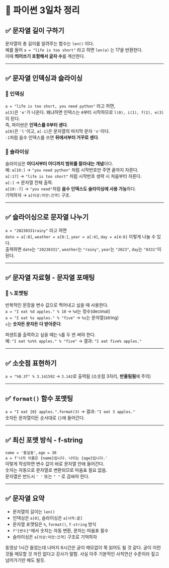 # 🐍 파이썬 3일차 정리

## ✅ 문자열 길이 구하기  
문자열의 총 길이를 알려주는 함수는 `len()` 이다.  
예를 들어 `a = "life is too short"` 라고 하면 `len(a)` 는 17을 반환한다.  
이때 **띄어쓰기 포함해서 글자 수**를 계산한다.

---

## ✅ 문자열 인덱싱과 슬라이싱  

### 🔹 인덱싱  
`a = "life is too short, you need python"` 라고 하면,  
`a[3]`은 `'e'`가 나온다. 왜냐하면 인덱스는 `0`부터 시작하므로 `l(0), i(1), f(2), e(3)`이 된다.  
즉, 파이썬은 **인덱스를 0부터 센다**.  
`a[0]`은 `'l'`이고, `a[-1]`은 문자열의 마지막 문자 `'n'`이다.  
`-1`처럼 음수 인덱스를 쓰면 **뒤에서부터 거꾸로 센다**.

### 🔹 슬라이싱  
슬라이싱은 **어디서부터 어디까지 범위를 잘라내는 개념**이다.  
예: `a[19:]` → `"you need python"` 처럼 시작번호만 주면 끝까지 자른다.  
`a[:17]` → `"life is too short"` 처럼 시작번호 생략 시 처음부터 자른다.  
`a[:]` → 문자열 전체 출력.  
`a[19:-7]` → `"you need"`처럼 **음수 인덱스도 슬라이싱에 사용 가능**하다.  
기억하자 → `a[이상:미만:간격]` 구조.

---

## ✅ 슬라이싱으로 문자열 나누기  
`a = "20230331rainy"` 라고 하면  
`date = a[:8]`, `weather = a[8:]`, `year = a[:4]`, `day = a[4:8]` 이렇게 나눌 수 있다.  
출력하면 `date`는 `"20230331"`, `weather`는 `"rainy"`, `year`는 `"2023"`, `day`는 `"0331"`이 된다.

---

## ✅ 문자열 자료형 - 문자열 포매팅

### 🔹 `%` 포맷팅  
반복적인 문장을 변수 값으로 찍어내고 싶을 때 사용한다.  
`a = "I eat %d apples." % 10` → `%d`는 정수(decimal)  
`a = "I eat %s apples." % "five"` → `%s`는 문자열(string)  
`s`는 **숫자든 문자든 다 받아준다**.

퍼센트를 출력하고 싶을 때는 `%`를 두 번 써야 한다.  
예: `"I eat %s%% apples." % "five"` → 결과: `"I eat five% apples."`

---

## ✅ 소숫점 표현하기  
`a = "%0.3f" % 3.141592` → `3.142`로 출력됨 (소숫점 3자리, **반올림됨**에 주의)

---

## ✅ `format()` 함수 포맷팅  
`a = "I eat {0} apples.".format(3)` → 결과: `"I eat 3 apples."`  
숫자든 문자열이든 순서대로 `{}`에 들어간다.

---

## ✅ 최신 포맷 방식 - f-string  
`name = '홍길동'`, `age = 30`  
`a = f'나의 이름은 {name}입니다. 나이는 {age}입니다.'`  
이렇게 작성하면 변수 값이 바로 문자열 안에 들어간다.  
숫자는 자동으로 문자열로 변환되므로 따옴표 필요 없음.  
문자열은 반드시 `' '` 또는 `" "` 로 감싸야 한다.

---

## ✅ 문자열 요약  
- 문자열의 길이는 `len()`  
- 인덱싱은 `a[0]`, 슬라이싱은 `a[시작:끝]`  
- 문자열 포맷팅은 `%`, `format()`, `f-string` 방식  
- `f"{변수}"`에서 숫자는 자동 변환, 문자는 따옴표 필수  
- 슬라이싱은 `a[이상:미만:간격]` 구조로 기억하자  


동영상 1시간 들었는데 나머지 6시간은 굳이 메모없이 쭉 읽어도 될 것 같다.
굳이 이런것들 메모할 것 까진 없다고 강사가 말함. 사실 아주 기본적인 사칙연산 수준이라 짚고 넘어가기만 해도 될듯.



















